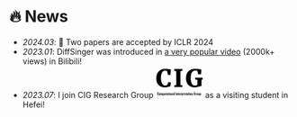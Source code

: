 # 🔥 News
- *2024.03*: 🎉 Two papers are accepted by ICLR 2024
- *2023.01*: DiffSinger was introduced in [a very popular video](https://www.bilibili.com/video/BV1uM411t7ZJ) (2000k+ views) in Bilibili!
- *2023.07*: I join CIG Research Group <img src='./images/CIG.png' style='width: 6em;'> as a visiting student in Hefei!